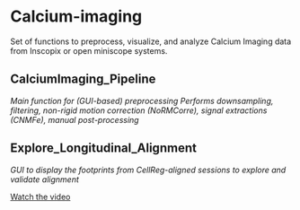 # Calcium-imaging
Set of functions to preprocess, visualize, and analyze Calcium Imaging data from Inscopix or open miniscope systems.

## CalciumImaging_Pipeline
*Main function for (GUI-based) preprocessing*
*Performs downsampling, filtering, non-rigid motion correction (NoRMCorre), signal extractions (CNMFe), manual post-processing*

## Explore_Longitudinal_Alignment
*GUI to display the footprints from CellReg-aligned sessions to explore and validate alignment*



[Watch the video](https://github.com/user-attachments/assets/dc209aa9-9ce4-4e75-83e7-d6bef64fa050)





